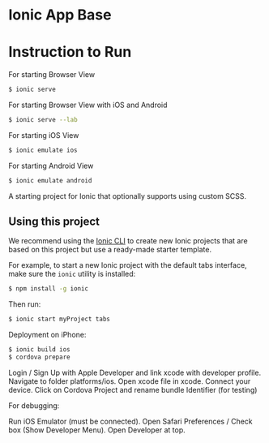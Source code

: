 Ionic App Base
=====================

# Instruction to Run

For starting Browser View
```bash
$ ionic serve
```

For starting Browser View with iOS and Android
```bash
$ ionic serve --lab
```

For starting iOS View
```bash
$ ionic emulate ios
```

For starting Android View
```bash
$ ionic emulate android
```


A starting project for Ionic that optionally supports using custom SCSS.

## Using this project

We recommend using the [Ionic CLI](https://github.com/driftyco/ionic-cli) to create new Ionic projects that are based on this project but use a ready-made starter template.

For example, to start a new Ionic project with the default tabs interface, make sure the `ionic` utility is installed:

```bash
$ npm install -g ionic
```

Then run: 

```bash
$ ionic start myProject tabs
```

Deployment on iPhone:

```bash
$ ionic build ios
$ cordova prepare
```

Login / Sign Up with Apple Developer and link xcode with developer profile.
Navigate to folder platforms/ios.
Open xcode file in xcode.
Connect your device.
Click on Cordova Project and rename bundle Identifier (for testing)

For debugging:

Run iOS Emulator (must be connected).
Open Safari Preferences / Check box (Show Developer Menu).
Open Developer at top.


